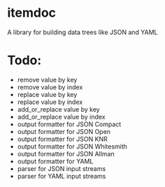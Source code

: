 # itemdoc
A library for building data trees like JSON and YAML

# Todo:
- remove value by key
- remove value by index
- replace value by key
- replace value by index
- add_or_replace value by key
- add_or_replace value by index
- output formatter for JSON Compact
- output formatter for JSON Open
- output formatter for JSON KNR
- output formatter for JSON Whitesmith
- output formatter for JSON Allman
- output formatter for YAML
- parser for JSON input streams
- parser for YAML input streams
